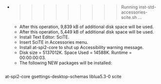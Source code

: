 * >>>>>>>>> Running inst-std-accessories-scite.sh ...
  * After this operation, 9,839 kB of additional disk space will be used.
  * After this operation, 5,449 kB of additional disk space will be used.
  * Install Text Editor: SciTE.
  * Insert SciTE in Accessories menu.
  * Install at-spi2-core to shut up Accessibility warning message.
  * Disk size = 5137012K. Space Used = 14588K. Runtime = 00:00:00:03.
  * The following NEW packages will be installed:
  ```bash
at-spi2-core gsettings-desktop-schemas liblua5.3-0 scite
  ```
